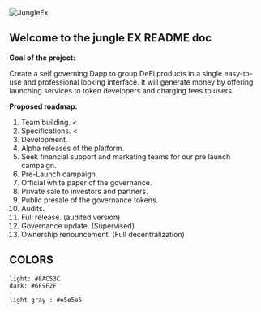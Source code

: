 ![JungleEx](https://ipfs.io/ipfs/QmSqktoxt6VagJt7azEmxCqKm8C7GbyjWeaREEeFbvvGtz "Logo Title Text 1")

Welcome to the jungle EX README doc
---
**Goal of the project:**

Create a self governing Dapp to group DeFi products in a single easy-to-use and professional looking interface. It will generate money by offering launching services to token developers and charging fees to users.

**Proposed roadmap:** 
1. Team building.   <
2. Specifications.  <
3. Development.
4. Alpha releases of the platform.
5. Seek financial support and marketing teams for our pre launch campaign.
6. Pre-Launch campaign.
7. Official white paper of the governance.
8. Private sale to investors and partners.
9. Public presale of the governance tokens.
10. Audits.
11. Full release. (audited version)
12. Governance update. (Supervised)
13. Ownership renouncement. (Full decentralization)

COLORS
---
````
light: #8AC53C
dark: #6F9F2F

light gray : #e5e5e5
````